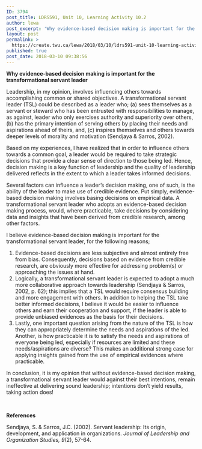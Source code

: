 ```yaml
---
ID: 3794
post_title: LDRS591, Unit 10, Learning Activity 10.2
author: lewa
post_excerpt: 'Why evidence-based decision making is important for the transformational servant leader Leadership, in my opinion, involves influencing others towards accomplishing common or shared objectives. A transformational servant leader (TSL) could be described as a leader who; (a) sees themselves as... <a href="https://create.twu.ca/lewa/2018/03/10/ldrs591-unit-10-learning-activity-10-2/"> Continue Reading &rarr;</a>'
layout: post
permalink: >
  https://create.twu.ca/lewa/2018/03/10/ldrs591-unit-10-learning-activity-10-2/
published: true
post_date: 2018-03-10 09:38:56
---
```

<p><strong>Why evidence-based decision making is important for the transformational servant leader</strong></p>
<p>Leadership, in my opinion, involves influencing others towards accomplishing common or shared objectives. A transformational servant leader (TSL) could be described as a leader who; (a) sees themselves as a servant or steward who has been entrusted with responsibilities to manage, as against, leader who only exercises authority and superiority over others, (b) has the primary intention of serving others by placing their needs and aspirations ahead of theirs, and, (c) inspires themselves and others towards deeper levels of morality and motivation (Sendjaya &amp; Sarros, 2002).</p>
<p>Based on my experiences, I have realized that in order to influence others towards a common goal, a leader would be required to take strategic decisions that provide a clear sense of direction to those being led. Hence, decision making is a key function of leadership and the quality of leadership delivered reflects in the extent to which a leader takes informed decisions.</p>
<p>Several factors can influence a leader’s decision making, one of such, is the ability of the leader to make use of credible evidence. Put simply, evidence-based decision making involves basing decisions on empirical data. A transformational servant leader who adopts an evidence-based decision making process, would, where practicable, take decisions by considering data and insights that have been derived from credible research, among other factors.</p>
<p>I believe evidence-based decision making is important for the transformational servant leader, for the following reasons;</p>
<ol>
<li>Evidence-based decisions are less subjective and almost entirely free from bias. Consequently, decisions based on evidence from credible research, are obviously more effective for addressing problem(s) or approaching the issues at hand.</li>
<li>Logically, a transformational servant leader is expected to adopt a much more collaborative approach towards leadership (Sendjaya &amp; Sarros, 2002, p. 62); this implies that a TSL would require consensus building and more engagement with others. In addition to helping the TSL take better informed decisions, I believe it would be easier to influence others and earn their cooperation and support, if the leader is able to provide unbiased evidences as the basis for their decisions.</li>
<li>Lastly, one important question arising from the nature of the TSL is how they can appropriately determine the needs and aspirations of the led. Another, is how practicable it is to satisfy the needs and aspirations of everyone being led, especially if resources are limited and these needs/aspirations are diverse? This makes an additional strong case for applying insights gained from the use of empirical evidences where practicable.</li>
</ol>
<p>In conclusion, it is my opinion that without evidence-based decision making, a transformational servant leader would against their best intentions, remain ineffective at delivering sound leadership; intentions don’t yield results, taking action does!</p>
<p>&nbsp;</p>
<p><strong>References</strong></p>
<p>Sendjaya, S. &amp; Sarros, J.C. (2002). Servant leadership: Its origin, development, and application in organizations. <em>Journal of Leadership and Organization Studies, 9</em>(2), 57-64.</p>
<p>&nbsp;</p>
<p>&nbsp;</p>